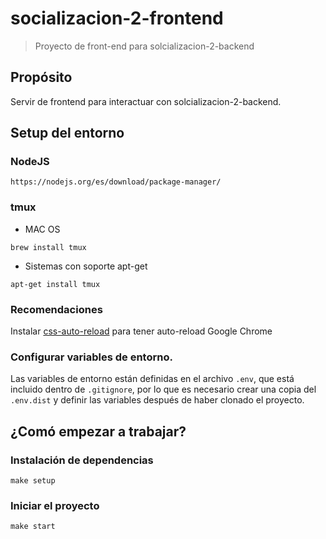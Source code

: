 # socializacion-2-frontend

> Proyecto de front-end para solcializacion-2-backend

## Propósito

Servir de frontend para interactuar con solcializacion-2-backend.

## Setup del entorno

### NodeJS

```
https://nodejs.org/es/download/package-manager/
```

### tmux

* MAC OS

```shell
brew install tmux
```

* Sistemas con soporte apt-get

```shell
apt-get install tmux
```

### Recomendaciones

Instalar [css-auto-reload](http://allenm.github.io/css-auto-reload/#version-1.1.0-en) para tener auto-reload Google Chrome

### Configurar variables de entorno.

Las variables de entorno están definidas en el archivo `.env`, que está incluido dentro de `.gitignore`, por lo que es necesario crear una copia del `.env.dist` y definir las variables después de haber clonado el proyecto.

## ¿Comó empezar a trabajar?

### Instalación de dependencias

```shell
make setup
```

### Iniciar el proyecto

```shell
make start
```
